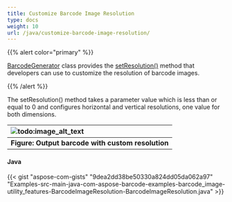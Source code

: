 ```yaml
---
title: Customize Barcode Image Resolution
type: docs
weight: 10
url: /java/customize-barcode-image-resolution/
---
```


{{% alert color="primary" %}} 

[BarcodeGenerator](https://apireference.aspose.com/java/barcode/com.aspose.barcode.generation/BaseGenerationParameters) class provides the [setResolution()](https://apireference.aspose.com/java/barcode/com.aspose.barcode.generation/BaseGenerationParameters#setResolution-float-) method that developers can use to customize the resolution of barcode images.

{{% /alert %}} 

The setResolution() method takes a parameter value which is less than or equal to 0 and configures horizontal and vertical resolutions, one value for both dimensions.



|![todo:image_alt_text](http://i.imgur.com/IDC6Viu.jpg)|
| :- |
|**Figure: Output barcode with custom resolution**|
#### **Java**
{{< gist "aspose-com-gists" "9dea2dd38be50330a824dd05da062a97" "Examples-src-main-java-com-aspose-barcode-examples-barcode_image-utility_features-BarcodeImageResolution-BarcodeImageResolution.java" >}}
